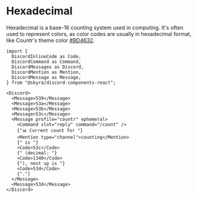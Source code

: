 # Hexadecimal

Hexadecimal is a base-16 counting system used in computing. It's often used to represent colors, as color codes are usually in hexadecimal format, like Countr's theme color [#BD4632](https://google.com/search?q=%23BD4632).

```mdx-code-block
import {
  DiscordInlineCode as Code,
  DiscordCommand as Command,
  DiscordMessages as Discord,
  DiscordMention as Mention,
  DiscordMessage as Message,
} from "@skyra/discord-components-react";

<Discord>
  <Message>539</Message>
  <Message>53a</Message>
  <Message>53b</Message>
  <Message>53c</Message>
  <Message profile="countr" ephemeral>
    <Command slot="reply" command="/count" />
    {"📊 Current count for "}
    <Mention type="channel">counting</Mention>
    {" is "}
    <Code>53c</Code>
    {" (decimal: "}
    <Code>1340</Code>
    {"), next up is "}
    <Code>53d</Code>
    {"."}
  </Message>
  <Message>53d</Message>
</Discord>
```
